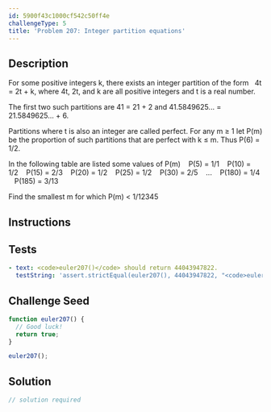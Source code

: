 ```yaml
---
id: 5900f43c1000cf542c50ff4e
challengeType: 5
title: 'Problem 207: Integer partition equations'
---
```


## Description
<section id='description'>
For some positive integers k, there exists an integer partition of the form   4t = 2t + k,
where 4t, 2t, and k are all positive integers and t is a real number.

The first two such partitions are 41 = 21 + 2 and 41.5849625... = 21.5849625... + 6.

Partitions where t is also an integer are called perfect.
For any m ≥ 1 let P(m) be the proportion of such partitions that are perfect with k ≤ m.
Thus P(6) = 1/2.

In the following table are listed some values of P(m)
   P(5) = 1/1
   P(10) = 1/2
   P(15) = 2/3
   P(20) = 1/2
   P(25) = 1/2
   P(30) = 2/5
   ...
   P(180) = 1/4
   P(185) = 3/13


Find the smallest m for which P(m) < 1/12345
</section>

## Instructions
<section id='instructions'>

</section>

## Tests
<section id='tests'>

```yml
- text: <code>euler207()</code> should return 44043947822.
  testString: 'assert.strictEqual(euler207(), 44043947822, "<code>euler207()</code> should return 44043947822.");'

```

</section>

## Challenge Seed
<section id='challengeSeed'>

<div id='js-seed'>

```js
function euler207() {
  // Good luck!
  return true;
}

euler207();
```

</div>



</section>

## Solution
<section id='solution'>

```js
// solution required
```
</section>

